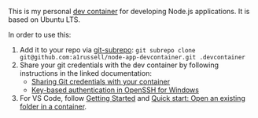 This is my personal [dev container](https://containers.dev/) for developing Node.js applications. It is based on Ubuntu LTS.

In order to use this:

1. Add it to your repo via [git-subrepo](https://github.com/ingydotnet/git-subrepo):
   `git subrepo clone git@github.com:a1russell/node-app-devcontainer.git .devcontainer`
2. Share your git credentials with the dev container by following instructions in the linked documentation:
    * [Sharing Git credentials with your container](https://code.visualstudio.com/remote/advancedcontainers/sharing-git-credentials)
    * [Key-based authentication in OpenSSH for Windows](https://learn.microsoft.com/en-us/windows-server/administration/openssh/openssh_keymanagement)
3. For VS Code, follow
   [Getting Started](https://code.visualstudio.com/docs/devcontainers/containers#_getting-started) and
   [Quick start: Open an existing folder in a container](https://code.visualstudio.com/docs/devcontainers/containers#_quick-start-open-an-existing-folder-in-a-container).

